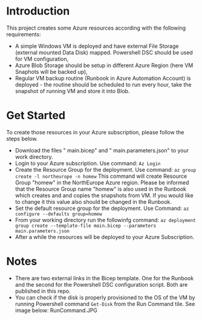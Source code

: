 # Introduction
This project creates some Azure resources according with the following requirements:
- A simple Windows VM is deployed and have external File Storage (external mounted Data Disk) mapped. Powershell DSC should be used for VM configuration,
- Azure Blob Storage should be setup in different Azure Region (here VM Snaphots will be backed up),
- Regular VM backup routine (Runbook in Azure Automation Account) is deployed - the routine should be scheduled to run every hour, take the snapshot of running VM and  store it into Blob.

# Get Started
To create those resources in your Azure subscription, please follow the steps below.
- Download the files " main.bicep" and " main.parameters.json" to your work directory.
- Login to your Azure subscription. Use command: ``` Az Login ```
- Create the Resource Group for the deployment. Use command: ``` az group create -l northeurope -n homew ``` This command will create Resource Group "homew" in the NorthEurope Azure region. Please be informed that the Resource Group name "homew" is also used in the Runbook which creates and and copies the snapshots from VM. If you would like to change it this value also should be changed in the Runbook.
- Set the default resource group for the deployment. Use Command: ``` az configure --defaults group=homew ```
- From your working directory run the followinfg command: ``` az deployment group create --template-file main.bicep --parameters main.parameters.json ```
- After a while the resources will be deployed to your Azure Subscription.

# Notes
- There are two external links in the Bicep template. One for the Runbook and the second for the Powershell DSC configuration script. Both are published in this repo.
- You can check if the disk is properly provisioned to the OS of the VM by running Powershell command ``` Get-Disk ``` from the Run Command tile. See image below:
RunCommand.JPG
